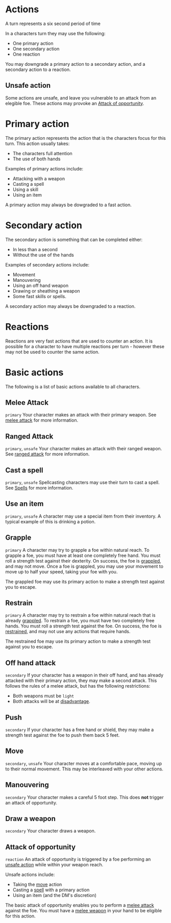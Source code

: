 # Actions

A turn represents a six second period of time

In a characters turn they may use the following:
 * One primary action
 * One secondary action
 * One reaction

You may downgrade a primary action to a secondary action, and a secondary action to a reaction.

## Unsafe action
Some actions are unsafe, and leave you vulnerable to an attack from an elegible foe. These actions may provoke an [Attack of opportunity](#Attack-of-opportunity).

# Primary action
The primary action represents the action that is the characters focus for this turn. This action usually takes:
 * The characters full attention
 * The use of both hands

Examples of primary actions include:
 * Attacking with a weapon
 * Casting a spell
 * Using a skill
 * Using an item

A primary action may always be dowgraded to a fast action.

# Secondary action
The secondary action is something that can be completed either:
 * In less than a second
 * Without the use of the hands

Examples of secondary actions include:
 * Movement
 * Manouvering
 * Using an off hand weapon
 * Drawing or sheathing a weapon
 * Some fast skills or spells.

 A secondary action may always be downgraded to a reaction.

# Reactions
Reactions are very fast actions that are used to counter an action. It is possible for a character to have multiple reactions per turn - however these may not be used to counter the same action.

# Basic actions
The following is a list of basic actions available to all characters.

## Melee Attack
`primary`
Your character makes an attack with their primary weapon. See [melee attack](rolls.md#Melee-Attack) for more information.

## Ranged Attack
`primary`, `unsafe`
Your character makes an attack with their ranged weapon. See [ranged attack](rolls.md#Ranged-Attack) for more information.

## Cast a spell
`primary`, `unsafe`
Spellcasting characters may use their turn to cast a spell.
See [Spells](spells.md) for more information.

## Use an item
`primary`, `unsafe`
A character may use a special item from their inventory. A typical example of this is drinking a potion.

## Grapple
`primary`
A character may try to grapple a foe within natural reach. To grapple a foe, you must have at least one completely free hand. You must roll a strength test against their dexterity. On success, the foe is [grappled](statuses.md#grappled), and may not move. Once a foe is grappled, you may use your movement to move up to half your speed, taking your foe with you.

The grappled foe may use its primary action to make a strength test against you to escape.

## Restrain
`primary`
A character may try to restrain a foe within natural reach that is already [grappled](statuses.md#grappled). To restrain a foe, you must have two completely free hands. You must roll a strength test against the foe. On success, the foe is [restrained](statuses.md#restrained), and may not use any actions that require hands.

The restrained foe may use its primary action to make a strength test against you to escape.

## Off hand attack
`secondary`
If your character has a weapon in their off hand, and has already attacked with their primary action, they may make a second attack. This follows the rules of a melee attack, but has the following restrictions:
 * Both weapons must be `light`
 * Both attacks will be at [disadvantage](rolls.md#Disadvantage).

## Push
`secondary`
If your character has a free hand or shield, they may make a strength test against the foe to push them back 5 feet.

## Move
`secondary`, `unsafe`
Your character moves at a comfortable pace, moving up to their normal movement. This may be interleaved with your other actions.

## Manouvering

`secondary` Your character makes a careful 5 foot step. This does **not** trigger an attack of opportunity.

## Draw a weapon
`secondary` Your character draws a weapon.

## Attack of opportunity
`reaction` An attack of opportunity is triggered by a foe performing an [unsafe action](#Unsafe-action) while within your weapon reach.

Unsafe actions include:
 * Taking the [move](#Move) action
 * Casting a [spell](#spells.md) with a primary action
 * Using an item (and the DM's discretion)

The basic attack of opportunity enables you to perform a [melee attack](rolls.ms#Melee-attack) against the foe. You must have a [melee weapon](weapons.md#Melee-weapon) in your hand to be eligible for this action.
